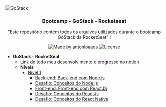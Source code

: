 <img alt="GoStack" src="https://storage.googleapis.com/golden-wind/bootcamp-gostack/header-desafios.png" />

<h3 align="center">
  Bootcamp - GoStack - Rocketseat
</h3>

<p align="center">"Este repositório contém todos os arquivos utilizados durante o bootcamp GoStack da RocketSeat"
!</blockquote>

<p align="center">
  <a href="http://antonioaads.github.io/">
    <img alt="Made by antonioaads" src="https://img.shields.io/badge/made%20by-antonioaads-%2304D361">
  </a>

  <img alt="License" src="https://img.shields.io/badge/license-MIT-%2304D361">
</p>

* **GoStack - RocketSeat**
  * [Link de todo meu desenvolvimento e progresso no notion](https://www.notion.so/antonioaadsgostack/GoStack-RocketSeat-e453f350dcc14ac991c175dcfe1ad2f5)
  * **Níveis**
    * [Nível 1](https://github.com/antonioaads/Learning/tree/master/bootcamp/nivel1)
      * [Back-end: Back-end com Node.js](https://github.com/antonioaads/Learning/tree/master/bootcamp/nivel1/backend)
      * [Desafio: Conceitos do Node.js](https://github.com/antonioaads/Learning/tree/master/bootcamp/nivel1/desafio-backend)
      * [Front-end: Front-end com ReactJS](https://github.com/antonioaads/Learning/tree/master/bootcamp/nivel1/frontend)
      * [Desafio: Conceitos do ReactJs](https://github.com/antonioaads/Learning/tree/master/bootcamp/nivel1/desafio-frontend)
      * [Desafio: Conceitos do React Native](https://github.com/antonioaads/Learning/tree/master/bootcamp/nivel1/desafio-mobile)
